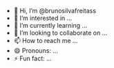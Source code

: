 - 👋 Hi, I’m @brunosilvafreitass
- 👀 I’m interested in ...
- 🌱 I’m currently learning ...
- 💞️ I’m looking to collaborate on ...
- 📫 How to reach me ...
- 😄 Pronouns: ...
- ⚡ Fun fact: ...

<!---
brunosilvafreitass/brunosilvafreitass is a ✨ special ✨ repository because its `README.md` (this file) appears on your GitHub profile.
You can click the Preview link to take a look at your changes.
--->
